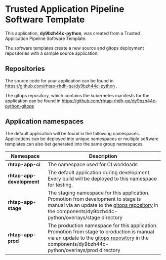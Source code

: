 # Trusted Application Pipeline Software Template

This application, **dy9bzh44c-python**, was created from a Trusted Application Pipeline Software Template.

The software templates create a new source and gitops deployment repositories with a sample source application. 

## Repositories

The source code for your application can be found in [https://github.com/rhtap-rhdh-qe/dy9bzh44c-python ](https://github.com/rhtap-rhdh-qe/dy9bzh44c-python ).
 
The gitops repository, which contains the kubernetes manifests for the application can be found in 
[https://github.com/rhtap-rhdh-qe/dy9bzh44c-python-gitops ](https://github.com/rhtap-rhdh-qe/dy9bzh44c-python-gitops ) 

## Application namespaces 

The default application will be found in the following namespaces. Applications can be deployed into unique namespaces or multiple software templates can also bet generated into the same group namespaces.  

|  Namespace   |  Description   |  
| -------- | -------- |
| **rhtap-app-ci** | The namespace used for CI workloads |
| **rhtap-app-development** | The default application during development. Every build will be deployed to this namespace for testing. |
| **rhtap-app-stage** | The staging namespace for this application. Promotion from development to stage is manual via an update to the [gitops repository](https://github.com/rhtap-rhdh-qe/dy9bzh44c-python-gitops ) in the components/dy9bzh44c-python/overlays/stage directory |
| **rhtap-app-prod** | The production namespace for this application. Promotion from stage to production is manual via an update to the [gitops repository](https://github.com/rhtap-rhdh-qe/dy9bzh44c-python-gitops ) in the components/dy9bzh44c-python/overlays/prod directory |